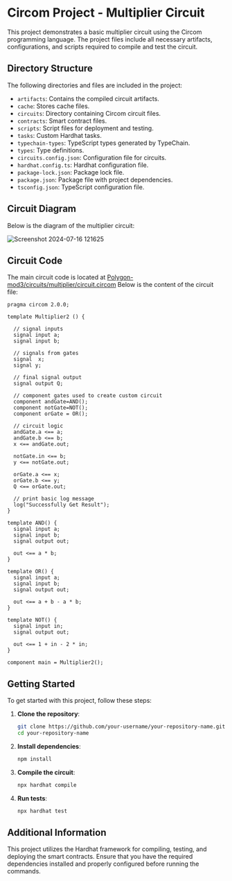 # Circom Project - Multiplier Circuit

This project demonstrates a basic multiplier circuit using the Circom programming language. The project files include all necessary artifacts, configurations, and scripts required to compile and test the circuit.

## Directory Structure

The following directories and files are included in the project:

- `artifacts`: Contains the compiled circuit artifacts.
- `cache`: Stores cache files.
- `circuits`: Directory containing Circom circuit files.
- `contracts`: Smart contract files.
- `scripts`: Script files for deployment and testing.
- `tasks`: Custom Hardhat tasks.
- `typechain-types`: TypeScript types generated by TypeChain.
- `types`: Type definitions.
- `circuits.config.json`: Configuration file for circuits.
- `hardhat.config.ts`: Hardhat configuration file.
- `package-lock.json`: Package lock file.
- `package.json`: Package file with project dependencies.
- `tsconfig.json`: TypeScript configuration file.

## Circuit Diagram

Below is the diagram of the multiplier circuit:

![Screenshot 2024-07-16 121625](https://github.com/user-attachments/assets/1eae0ec0-2d51-4384-ba6d-7e0b8b157774)

## Circuit Code

The main circuit code is located at <a href="Polygon-mod3/circuits/multiplier/circuit.circom">Polygon-mod3/circuits/multiplier/circuit.circom</a> Below is the content of the circuit file:

```circom
pragma circom 2.0.0;

template Multiplier2 () {  

  // signal inputs
  signal input a;
  signal input b;

  // signals from gates
  signal  x;
  signal y;

  // final signal output
  signal output Q;

  // component gates used to create custom circuit
  component andGate=AND();
  component notGate=NOT();
  component orGate = OR();

  // circuit logic
  andGate.a <== a;
  andGate.b <== b;
  x <== andGate.out;

  notGate.in <== b;
  y <== notGate.out;

  orGate.a <== x;
  orGate.b <== y;
  Q <== orGate.out;

  // print basic log message
  log("Successfully Get Result");
}

template AND() {
  signal input a;
  signal input b;
  signal output out;

  out <== a * b;
}

template OR() {
  signal input a;
  signal input b;
  signal output out;

  out <== a + b - a * b;
}

template NOT() {
  signal input in;
  signal output out;

  out <== 1 + in - 2 * in;
}

component main = Multiplier2();
```

## Getting Started

To get started with this project, follow these steps:

1. **Clone the repository**:

   ```bash
   git clone https://github.com/your-username/your-repository-name.git
   cd your-repository-name
   ```

2. **Install dependencies**:

   ```bash
   npm install
   ```

3. **Compile the circuit**:

   ```bash
   npx hardhat compile
   ```

4. **Run tests**:

   ```bash
   npx hardhat test
   ```

## Additional Information

This project utilizes the Hardhat framework for compiling, testing, and deploying the smart contracts. Ensure that you have the required dependencies installed and properly configured before running the commands.
